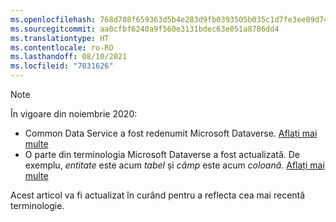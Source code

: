 ```yaml
---
ms.openlocfilehash: 768d708f659363d5b4e283d9fb0393505b035c1d7fe3ee09d74ea17eab87a8f0
ms.sourcegitcommit: aa0cfbf6240a9f560e3131bdec63e051a8786dd4
ms.translationtype: HT
ms.contentlocale: ro-RO
ms.lasthandoff: 08/10/2021
ms.locfileid: "7031626"
---
```

> [!NOTE]
> În vigoare din noiembrie 2020:
> - Common Data Service a fost redenumit Microsoft Dataverse. [Aflați mai multe](https://aka.ms/PAuAppBlog)
> - O parte din terminologia Microsoft Dataverse a fost actualizată. De exemplu, *entitate* este acum *tabel* și *câmp* este acum *coloană*. [Aflați mai multe](/powerapps/maker/data-platform/data-platform-intro)
>
> Acest articol va fi actualizat în curând pentru a reflecta cea mai recentă terminologie.